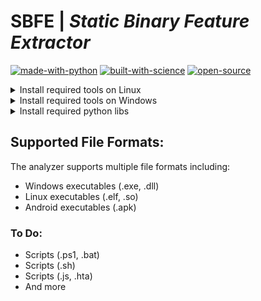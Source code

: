 # **SBFE** | _Static Binary Feature Extractor_
[![made-with-python](http://forthebadge.com/images/badges/made-with-python.svg)](https://www.python.org/)
[![built-with-science](https://forthebadge.com/images/badges/built-with-science.svg)](https://cyberthreatdefence.com/)
[![open-source](https://forthebadge.com/images/badges/open-source.svg)](https://cyberthreatdefence.com/)

<details>

<summary>Install required tools on Linux</summary>

### For Ubuntu 18.04, 20.04, 22.04

```bash
sudo apt-get update
```
</details>

<details>

<summary>Install required tools on Windows</summary>

</details>


<details>

<summary>Install required python libs</summary>

### pip install
```bash
pip install -r requirements.txt
python3 setup.py install
```

### conda install
```bash
conda config --add channels conda-forge
conda install --file requirements_conda.txt
python3 setup.py install
```

</details>


## Supported File Formats:

The analyzer supports multiple file formats including:
- Windows executables (.exe, .dll)
- Linux executables (.elf, .so)
- Android executables (.apk)

### To Do:

- Scripts (.ps1, .bat)
- Scripts (.sh)
- Scripts (.js, .hta)
- And more

